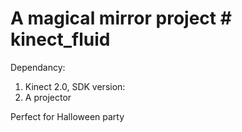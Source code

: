 # A magical mirror project # kinect_fluid

Dependancy: 

1. Kinect 2.0, SDK version: 
2. A projector

Perfect for Halloween party
